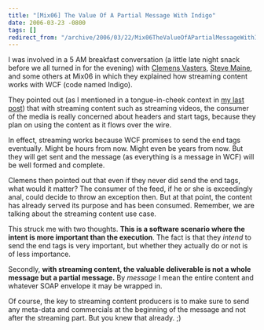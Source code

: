 ```yaml
---
title: "[Mix06] The Value Of A Partial Message With Indigo"
date: 2006-03-23 -0800
tags: []
redirect_from: "/archive/2006/03/22/Mix06TheValueOfAPartialMessageWithIndigo.aspx/"
---
```


I was involved in a 5 AM breakfast conversation (a little late night
snack before we all turned in for the evening) with [Clemens
Vasters](http://staff.newtelligence.net/clemensv/ "Clemens Vasters Blog"),
[Steve Maine](http://hyperthink.net/blog/ "Steve Maine's Blog"), and
some others at Mix06 in which they explained how streaming content works
with WCF (code named Indigo).

They pointed out (as I mentioned in a tongue-in-cheek context in [my
last
post](https://haacked.com/archive/2006/03/23/AndTheAwardToTheFunniestCommenterOnThisBlogGoesTo.aspx "Funniest Commenter"))
that with streaming content such as streaming videos, the consumer of
the media is really concerned about headers and start tags, because they
plan on using the content as it flows over the wire.

In effect, streaming works because WCF promises to send the end tags
eventually. Might be hours from now. Might even be years from now. But
they will get sent and the message (as everything is a message in WCF)
will be well formed and complete.

Clemens then pointed out that even if they never did send the end tags,
what would it matter? The consumer of the feed, if he or she is
exceedingly anal, could decide to throw an exception then. But at that
point, the content has already served its purpose and has been consumed.
Remember, we are talking about the streaming content use case.

This struck me with two thoughts. **This is a software scenario where
the intent is more important than the execution**. The fact is that they
*intend* to send the end tags is very important, but whether they
actually do or not is of less importance.

Secondly, **with streaming content, the valuable deliverable is not a
whole message but a partial message.** By *message* I mean the entire
content and whatever SOAP envelope it may be wrapped in.

Of course, the key to streaming content producers is to make sure to
send any meta-data and commercials at the beginning of the message and
not after the streaming part. But you knew that already. ;)

